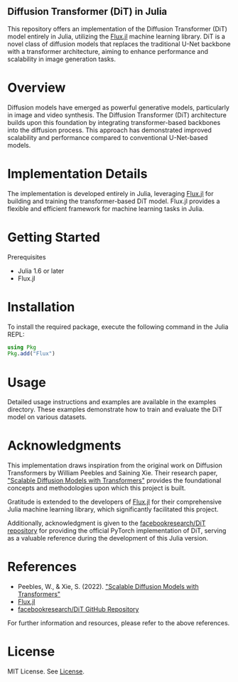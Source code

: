 ## Diffusion Transformer (DiT) in Julia
This repository offers an implementation of the Diffusion Transformer (DiT) model entirely in Julia, utilizing the [Flux.jl](https://fluxml.ai/Flux.jl/stable/) machine learning library. DiT is a novel class of diffusion models that replaces the traditional U-Net backbone with a transformer architecture, aiming to enhance performance and scalability in image generation tasks.

# Overview
Diffusion models have emerged as powerful generative models, particularly in image and video synthesis. The Diffusion Transformer (DiT) architecture builds upon this foundation by integrating transformer-based backbones into the diffusion process. This approach has demonstrated improved scalability and performance compared to conventional U-Net-based models.

# Implementation Details
The implementation is developed entirely in Julia, leveraging [Flux.jl](https://fluxml.ai/Flux.jl/stable/) for building and training the transformer-based DiT model. Flux.jl provides a flexible and efficient framework for machine learning tasks in Julia.

# Getting Started
Prerequisites
- Julia 1.6 or later
- Flux.jl
  
# Installation
To install the required package, execute the following command in the Julia REPL:

```julia
using Pkg
Pkg.add("Flux")
```

# Usage
Detailed usage instructions and examples are available in the examples directory. These examples demonstrate how to train and evaluate the DiT model on various datasets.

# Acknowledgments
This implementation draws inspiration from the original work on Diffusion Transformers by William Peebles and Saining Xie. Their research paper, ["Scalable Diffusion Models with Transformers"](https://arxiv.org/abs/2212.09748) provides the foundational concepts and methodologies upon which this project is built.

Gratitude is extended to the developers of [Flux.jl](https://fluxml.ai/Flux.jl/stable/) for their comprehensive Julia machine learning library, which significantly facilitated this project.

Additionally, acknowledgment is given to the [facebookresearch/DiT repository](https://github.com/facebookresearch/DiT/tree/main?tab=readme-ov-file) for providing the official PyTorch implementation of DiT, serving as a valuable reference during the development of this Julia version.

# References
- Peebles, W., & Xie, S. (2022). ["Scalable Diffusion Models with Transformers"](https://arxiv.org/abs/2212.09748)
- [Flux.jl](https://fluxml.ai/Flux.jl/stable/)
- [facebookresearch/DiT GitHub Repository](https://github.com/facebookresearch/DiT/tree/main?tab=readme-ov-file)

For further information and resources, please refer to the above references.

# License
MIT License. See [License]().
